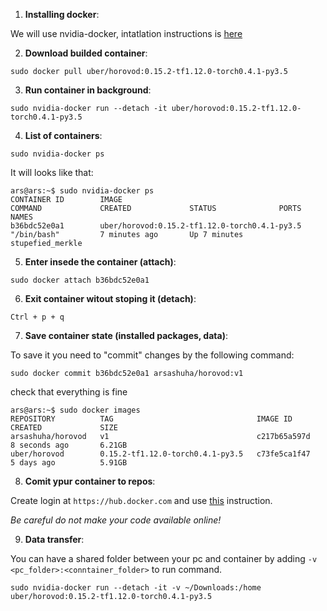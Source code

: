 1) **Installing docker**: 

We will use nvidia-docker, intatlation instructions is [here](https://github.com/NVIDIA/nvidia-docker#ubuntu-140416041804-debian-jessiestretch)

2) **Download builded container**:

```sudo docker pull uber/horovod:0.15.2-tf1.12.0-torch0.4.1-py3.5```

3) **Run container in background**: 

```sudo nvidia-docker run --detach -it uber/horovod:0.15.2-tf1.12.0-torch0.4.1-py3.5```

4) **List of containers**:

```sudo nvidia-docker ps```

It will looks like that:

```
ars@ars:~$ sudo nvidia-docker ps
CONTAINER ID        IMAGE                                           COMMAND             CREATED             STATUS              PORTS               NAMES
b36bdc52e0a1        uber/horovod:0.15.2-tf1.12.0-torch0.4.1-py3.5   "/bin/bash"         7 minutes ago       Up 7 minutes                            stupefied_merkle
```

5) **Enter insede the container (attach)**:

```
sudo docker attach b36bdc52e0a1
```

6) **Exit container witout stoping it (detach)**: 

```
Ctrl + p + q
```

7) **Save container state (installed packages, data)**:

To save it you need to "commit" changes by the following command:

```
sudo docker commit b36bdc52e0a1 arsashuha/horovod:v1
```

check that everything is fine

```
ars@ars:~$ sudo docker images
REPOSITORY          TAG                                IMAGE ID            CREATED             SIZE
arsashuha/horovod   v1                                 c217b65a597d        8 seconds ago       6.21GB
uber/horovod        0.15.2-tf1.12.0-torch0.4.1-py3.5   c73fe5ca1f47        5 days ago          5.91GB
```

8) **Comit ypur container to repos**:

Create login at ```https://hub.docker.com``` and use [this](https://ropenscilabs.github.io/r-docker-tutorial/04-Dockerhub.html) instruction. 

_Be careful do not make your code available online!_

9) **Data transfer**:

You can have a shared folder between your pc and container by adding ```-v <pc_folder>:<conntainer_folder>``` to run command.

```sudo nvidia-docker run --detach -it -v ~/Downloads:/home uber/horovod:0.15.2-tf1.12.0-torch0.4.1-py3.5```
